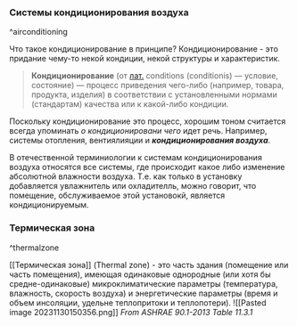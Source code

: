### Системы кондиционирования воздуха 
^airconditioning

Что такое кондиционирование в принципе? Кондиционирование - это придание чему-то некой кондиции, некой структуры и характеристик.

>**Кондиционирование** (от [лат.](https://ru.wikipedia.org/wiki/%D0%9B%D0%B0%D1%82%D0%B8%D0%BD%D1%81%D0%BA%D0%B8%D0%B9_%D1%8F%D0%B7%D1%8B%D0%BA "Латинский язык") conditions (conditionis) — условие, состояние) — процесс приведения чего-либо (например, товара, продукта, изделия) в соответствии с установленными нормами (стандартам) качества или к какой-либо кондиции.

Поскольку кондиционирование это процесс, хорошим тоном считается всегда упоминать *о кондиционировани чего* идет речь. 
Например, системы отопления, вентиялияции и ***кондиционирования воздуха***.

В отечественной терминиологии к системам кондиционирования воздуха относятся все системы, где происходит какое либо изменение абсолютной влажности воздуха. Т.е. как только в установку добавляется увлажнитель или охладителль, можно говорит, что помещение, обслуживаемое этой установокй, является кондиционируемым.  

### Термическая зона

^thermalzone

[[Термическая зона]] (Thermal zone) - это часть здания (помещение или часть помещения), имеющая одинаковые однородные (или хотя бы средне-одинаковые) микроклиматические параметры (температура, влажность, скорость воздуха) и энергетические параметры (время и объем инсоляции, удельне теплопритоки и теплопотери).
![[Pasted image 20231130150356.png]]
*From ASHRAE 90.1-2013 Table 11.3.1*



